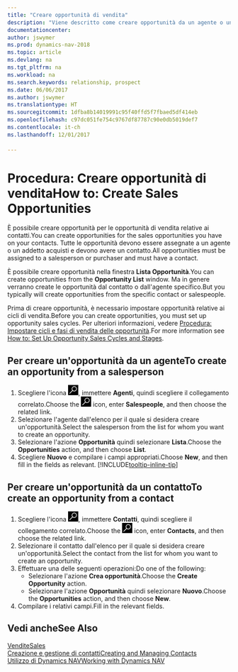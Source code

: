```yaml
---
title: "Creare opportunità di vendita"
description: "Viene descritto come creare opportunità da un agente o un contatto in Dynamics NAV."
documentationcenter: 
author: jswymer
ms.prod: dynamics-nav-2018
ms.topic: article
ms.devlang: na
ms.tgt_pltfrm: na
ms.workload: na
ms.search.keywords: relationship, prospect
ms.date: 06/06/2017
ms.author: jswymer
ms.translationtype: HT
ms.sourcegitcommit: 1dfba8b14019991c95f40ffd5f7fbaed5df414eb
ms.openlocfilehash: c97dc051fe754c9767df87787c90e0db5019def7
ms.contentlocale: it-ch
ms.lasthandoff: 12/01/2017

---
```

# <a name="how-to-create-sales-opportunities"></a><span data-ttu-id="3c732-103">Procedura: Creare opportunità di vendita</span><span class="sxs-lookup"><span data-stu-id="3c732-103">How to: Create Sales Opportunities</span></span>
<span data-ttu-id="3c732-104">È possibile creare opportunità per le opportunità di vendita relative ai contatti.</span><span class="sxs-lookup"><span data-stu-id="3c732-104">You can create opportunities for the sales opportunities you have on your contacts.</span></span> <span data-ttu-id="3c732-105">Tutte le opportunità devono essere assegnate a un agente o un addetto acquisti e devono avere un contatto.</span><span class="sxs-lookup"><span data-stu-id="3c732-105">All opportunities must be assigned to a salesperson or purchaser and must have a contact.</span></span>

<span data-ttu-id="3c732-106">È possibile creare opportunità nella finestra **Lista Opportunità**.</span><span class="sxs-lookup"><span data-stu-id="3c732-106">You can create opportunities from the **Opportunity List** window.</span></span> <span data-ttu-id="3c732-107">Ma in genere verranno create le opportunità dal contatto o dall'agente specifico.</span><span class="sxs-lookup"><span data-stu-id="3c732-107">But you typically will create opportunities from the specific contact or salespeople.</span></span>

<span data-ttu-id="3c732-108">Prima di creare opportunità, è necessario impostare opportunità relative ai cicli di vendita.</span><span class="sxs-lookup"><span data-stu-id="3c732-108">Before you can create opportunities, you must set up opportunity sales cycles.</span></span> <span data-ttu-id="3c732-109">Per ulteriori informazioni, vedere [Procedura: Impostare cicli e fasi di vendita delle opportunità](marketing-how-setup-opportunity-sales-cycles-stages.md).</span><span class="sxs-lookup"><span data-stu-id="3c732-109">For more information see [How to: Set Up Opportunity Sales Cycles and Stages](marketing-how-setup-opportunity-sales-cycles-stages.md).</span></span>

## <a name="to-create-an-opportunity-from-a-salesperson"></a><span data-ttu-id="3c732-110">Per creare un'opportunità da un agente</span><span class="sxs-lookup"><span data-stu-id="3c732-110">To create an opportunity from a salesperson</span></span>
1. <span data-ttu-id="3c732-111">Scegliere l'icona ![Cerca pagina o report](media/ui-search/search_small.png "icona Cerca pagina o report"), immettere **Agenti**, quindi scegliere il collegamento correlato.</span><span class="sxs-lookup"><span data-stu-id="3c732-111">Choose the ![Search for Page or Report](media/ui-search/search_small.png "Search for Page or Report icon") icon, enter **Salespeople**, and then choose the related link.</span></span>
2. <span data-ttu-id="3c732-112">Selezionare l'agente dall'elenco per il quale si desidera creare un'opportunità.</span><span class="sxs-lookup"><span data-stu-id="3c732-112">Select the salesperson from the list for whom you want to create an opportunity.</span></span>
3. <span data-ttu-id="3c732-113">Selezionare l'azione **Opportunità** quindi selezionare **Lista**.</span><span class="sxs-lookup"><span data-stu-id="3c732-113">Choose the **Opportunities** action, and then choose **List**.</span></span>
4. <span data-ttu-id="3c732-114">Scegliere **Nuovo** e compilare i campi appropriati.</span><span class="sxs-lookup"><span data-stu-id="3c732-114">Choose **New**, and then fill in the fields as relevant.</span></span> [!INCLUDE[tooltip-inline-tip](includes/tooltip-inline-tip_md.md)]  



## <a name="to-create-an-opportunity-from-a-contact"></a><span data-ttu-id="3c732-115">Per creare un'opportunità da un contatto</span><span class="sxs-lookup"><span data-stu-id="3c732-115">To create an opportunity from a contact</span></span>
1. <span data-ttu-id="3c732-116">Scegliere l'icona ![Cerca pagina o report](media/ui-search/search_small.png "icona Cerca pagina o report"), immettere **Contatti**, quindi scegliere il collegamento correlato.</span><span class="sxs-lookup"><span data-stu-id="3c732-116">Choose the ![Search for Page or Report](media/ui-search/search_small.png "Search for Page or Report icon") icon, enter **Contacts**, and then choose the related link.</span></span>
2. <span data-ttu-id="3c732-117">Selezionare il contatto dall'elenco per il quale si desidera creare un'opportunità.</span><span class="sxs-lookup"><span data-stu-id="3c732-117">Select the contact from the list for whom you want to create an opportunity.</span></span>
3. <span data-ttu-id="3c732-118">Effettuare una delle seguenti operazioni:</span><span class="sxs-lookup"><span data-stu-id="3c732-118">Do one of the following:</span></span>
   * <span data-ttu-id="3c732-119">Selezionare l'azione **Crea opportunità**.</span><span class="sxs-lookup"><span data-stu-id="3c732-119">Choose the **Create Opportunity** action.</span></span>
   * <span data-ttu-id="3c732-120">Selezionare l'azione **Opportunità** quindi selezionare **Nuovo**.</span><span class="sxs-lookup"><span data-stu-id="3c732-120">Choose the  **Opportunities** action, and then choose **New**.</span></span>
4. <span data-ttu-id="3c732-121">Compilare i relativi campi.</span><span class="sxs-lookup"><span data-stu-id="3c732-121">Fill in the relevant fields.</span></span>

## <a name="see-also"></a><span data-ttu-id="3c732-122">Vedi anche</span><span class="sxs-lookup"><span data-stu-id="3c732-122">See Also</span></span>
[<span data-ttu-id="3c732-123">Vendite</span><span class="sxs-lookup"><span data-stu-id="3c732-123">Sales</span></span>](sales-manage-sales.md)  
[<span data-ttu-id="3c732-124">Creazione e gestione di contatti</span><span class="sxs-lookup"><span data-stu-id="3c732-124">Creating and Managing Contacts</span></span>](marketing-contacts.md)  
[<span data-ttu-id="3c732-125">Utilizzo di Dynamics NAV</span><span class="sxs-lookup"><span data-stu-id="3c732-125">Working with Dynamics NAV</span></span>](ui-work-product.md)

